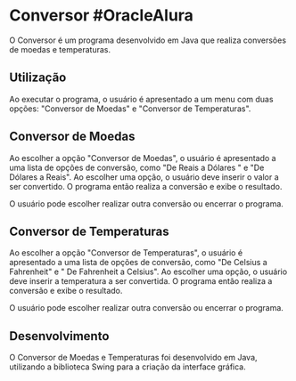 <h1> Conversor #OracleAlura </h1>

O Conversor é um programa desenvolvido em Java que realiza conversões de moedas e temperaturas.

<h2>Utilização</h2>

Ao executar o programa, o usuário é apresentado a um menu com duas opções: "Conversor de Moedas" e "Conversor de Temperaturas".

<h2>Conversor de Moedas</h2>

Ao escolher a opção "Conversor de Moedas", o usuário é apresentado a uma lista de opções de conversão, como "De  Reais a Dólares " e "De Dólares a Reais". Ao escolher uma opção, o usuário deve inserir o valor a ser convertido. O programa então realiza a conversão e exibe o resultado.

O usuário pode escolher realizar outra conversão ou encerrar o programa.

<h2>Conversor de Temperaturas</h2>

Ao escolher a opção "Conversor de Temperaturas", o usuário é apresentado a uma lista de opções de conversão, como "De Celsius a Fahrenheit" e " De Fahrenheit a Celsius". Ao escolher uma opção, o usuário deve inserir a temperatura a ser convertida. O programa então realiza a conversão e exibe o resultado.

O usuário pode escolher realizar outra conversão ou encerrar o programa.

<h2>Desenvolvimento</h2>

O Conversor de Moedas e Temperaturas foi desenvolvido em Java, utilizando a biblioteca Swing para a criação da interface gráfica.



